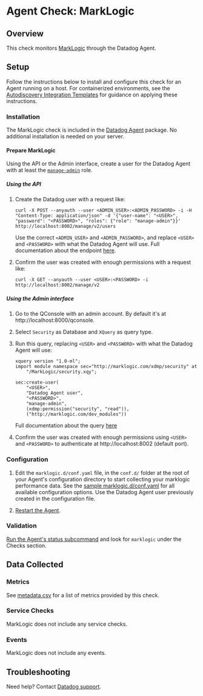 # Agent Check: MarkLogic

## Overview

This check monitors [MarkLogic][1] through the Datadog Agent.

## Setup

Follow the instructions below to install and configure this check for an Agent running on a host. For containerized environments, see the [Autodiscovery Integration Templates][2] for guidance on applying these instructions.

### Installation

The MarkLogic check is included in the [Datadog Agent][2] package.
No additional installation is needed on your server.

#### Prepare MarkLogic

Using the API or the Admin interface, create a user for the Datadog Agent with at least the [`manage-admin`][3] role.

##### Using the API

1. Create the Datadog user with a request like:
    ```shell
    curl -X POST --anyauth --user <ADMIN_USER>:<ADMIN_PASSWORD> -i -H "Content-Type: application/json" -d '{"user-name": "<USER>", "password": "<PASSWORD>", "roles": {"role": "manage-admin"}}' http://localhost:8002/manage/v2/users
    ```
    Use the correct `<ADMIN_USER>` and `<ADMIN_PASSWORD>`, and replace `<USER>` and `<PASSWORD>` with what the Datadog Agent will use.
    Full documentation about the endpoint [here][4].

2. Confirm the user was created with enough permissions with a request like:
    ```shell
    curl -X GET --anyauth --user <USER>:<PASSWORD> -i http://localhost:8002/manage/v2
    ```

##### Using the Admin interface

1. Go to the QConsole with an admin account. By default it's at http://localhost:8000/qconsole.

2. Select `Security` as Database and `XQuery` as query type.

3. Run this query, replacing `<USER>` and `<PASSWORD>` with what the Datadog Agent will use:
    ```
    xquery version "1.0-ml";
    import module namespace sec="http://marklogic.com/xdmp/security" at 
        "/MarkLogic/security.xqy";

    sec:create-user(
        "<USER>",
        "Datadog Agent user",
        "<PASSWORD>",
        "manage-admin",
        (xdmp:permission("security", "read")),
        ("http://marklogic.com/dev_modules"))
    
    ```
    Full documentation about the query [here][5]

4. Confirm the user was created with enough permissions using `<USER>` and `<PASSWORD>` to authenticate at http://localhost:8002 (default port).

### Configuration

1. Edit the `marklogic.d/conf.yaml` file, in the `conf.d/` folder at the root of your Agent's configuration directory to start collecting your marklogic performance data. See the [sample marklogic.d/conf.yaml][6] for all available configuration options. Use the Datadog Agent user previously created in the configuration file.

2. [Restart the Agent][7].

### Validation

[Run the Agent's status subcommand][8] and look for `marklogic` under the Checks section.

## Data Collected

### Metrics

See [metadata.csv][9] for a list of metrics provided by this check.

### Service Checks

MarkLogic does not include any service checks.

### Events

MarkLogic does not include any events.

## Troubleshooting

Need help? Contact [Datadog support][10].

[1]: https://www.marklogic.com
[2]: https://docs.datadoghq.com/agent/kubernetes/integrations
[3]: https://docs.marklogic.com/guide/admin/pre_def_roles#id_28243
[4]: https://docs.marklogic.com/REST/POST/manage/v2/users
[5]: https://docs.marklogic.com/sec:create-user
[6]: https://github.com/DataDog/integrations-core/blob/master/marklogic/datadog_checks/marklogic/data/conf.yaml.example
[7]: https://docs.datadoghq.com/agent/guide/agent-commands/#start-stop-and-restart-the-agent
[8]: https://docs.datadoghq.com/agent/guide/agent-commands/#agent-status-and-information
[9]: https://github.com/DataDog/integrations-core/blob/master/marklogic/metadata.csv
[10]: https://docs.datadoghq.com/help
